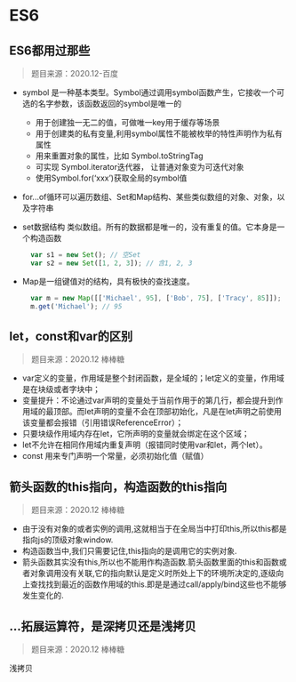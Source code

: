 # ES6

## ES6都用过那些

> 题目来源：2020.12-百度

- symbol 是一种基本类型。Symbol通过调用symbol函数产生，它接收一个可选的名字参数，该函数返回的symbol是唯一的
  - 用于创建独一无二的值，可做唯一key用于缓存等场景
  - 用于创建类的私有变量,利用symbol属性不能被枚举的特性声明作为私有属性
  - 用来重置对象的属性，比如 Symbol.toStringTag
  - 可实现 Symbol.iterator迭代器， 让普通对象变为可迭代对象
  - 使用Symbol.for(‘xxx’)获取全局的symbol值
- for...of循环可以遍历数组、Set和Map结构、某些类似数组的对象、对象，以及字符串
- set数据结构 类似数组。所有的数据都是唯一的，没有重复的值。它本身是一个构造函数

  ```js
    var s1 = new Set(); // 空Set
    var s2 = new Set([1, 2, 3]); // 含1, 2, 3
  ```

- Map是一组键值对的结构，具有极快的查找速度。

  ```js
    var m = new Map([['Michael', 95], ['Bob', 75], ['Tracy', 85]]);
    m.get('Michael'); // 95
  ```

## let，const和var的区别

> 题目来源：2020.12 棒棒糖

- var定义的变量，作用域是整个封闭函数，是全域的；let定义的变量，作用域是在块级或者字块中；
- 变量提升：不论通过var声明的变量处于当前作用于的第几行，都会提升到作用域的最顶部。而let声明的变量不会在顶部初始化，凡是在let声明之前使用该变量都会报错（引用错误ReferenceError）；
- 只要块级作用域内存在let，它所声明的变量就会绑定在这个区域；
- let不允许在相同作用域内重复声明（报错同时使用var和let，两个let）。
- const 用来专门声明一个常量，必须初始化值（赋值）

## 箭头函数的this指向，构造函数的this指向

> 题目来源：2020.12 棒棒糖

- 由于没有对象的或者实例的调用,这就相当于在全局当中打印this,所以this都是指向js的顶级对象window.
- 构造函数当中,我们只需要记住,this指向的是调用它的实例对象.
- 箭头函数其实没有this,所以也不能用作构造函数.箭头函数里面的this和函数或者对象调用没有关联,它的指向默认是定义时所处上下的环境所决定的,逐级向上查找找到最近的函数作用域的this.即是是通过call/apply/bind这些也不能够发生变化的.

## ...拓展运算符，是深拷贝还是浅拷贝

> 题目来源：2020.12 棒棒糖

浅拷贝